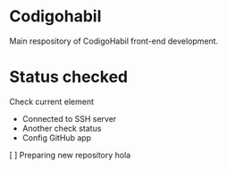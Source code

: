 # Codigohabil
Main respository of CodigoHabil front-end development.

# Status checked
Check current element

- Connected to SSH server
- Another check status
- Config GitHub app

[ ] Preparing new repository
hola
